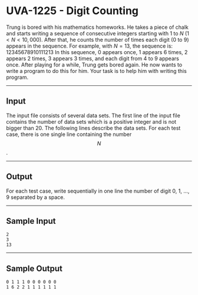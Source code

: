 # UVA-1225 - Digit Counting

Trung is bored with his mathematics homeworks. He takes a piece of chalk and starts writing a sequence of consecutive integers starting with 1 to $N$ ($1 < N < 10,000$). After that, he counts the number of times each digit (0 to 9) appears in the sequence. For example, with $N = 13$, the sequence is: $12345678910111213$
In this sequence, 0 appears once, 1 appears 6 times, 2 appears 2 times, 3 appears 3 times, and each digit from 4 to 9 appears once. After playing for a while, Trung gets bored again. He now wants to write a program to do this for him. Your task is to help him with writing this program.

---
## Input

The input file consists of several data sets. The first line of the input file contains the number of data sets which is a positive integer and is not bigger than 20. The following lines describe the data sets. For each test case, there is one single line containing the number $$N$$.

---
## Output

For each test case, write sequentially in one line the number of digit 0, 1, ..., 9 separated by a space.

---
## Sample Input

```
2
3
13
```

---
## Sample Output

```
0 1 1 1 0 0 0 0 0 0
1 6 2 2 1 1 1 1 1 1
```